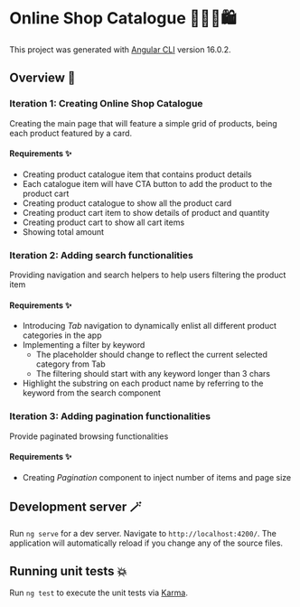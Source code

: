 # Online Shop Catalogue 👩🏼‍💻🛍

This project was generated with [Angular CLI](https://github.com/angular/angular-cli) version 16.0.2.

## Overview 🎉

### Iteration 1: Creating Online Shop Catalogue

Creating the main page that will feature a simple grid of products, being each product featured by a card.

#### Requirements ✨

- Creating product catalogue item that contains product details
- Each catalogue item will have CTA button to add the product to the product cart
- Creating product catalogue to show all the product card
- Creating product cart item to show details of product and quantity
- Creating product cart to show all cart items
- Showing total amount

### Iteration 2: Adding search functionalities

Providing navigation and search helpers to help users filtering the product item

#### Requirements ✨

- Introducing _Tab_ navigation to dynamically enlist all different product categories in the app
- Implementing a filter by keyword
  - The placeholder should change to reflect the current selected category from Tab
  - The filtering should start with any keyword longer than 3 chars
- Highlight the substring on each product name by referring to the keyword from the search component

### Iteration 3: Adding pagination functionalities

Provide paginated browsing functionalities

#### Requirements ✨

- Creating _Pagination_ component to inject number of items and page size

## Development server 🪄

Run `ng serve` for a dev server. Navigate to `http://localhost:4200/`. The application will automatically reload if you change any of the source files.

## Running unit tests 💥

Run `ng test` to execute the unit tests via [Karma](https://karma-runner.github.io).
